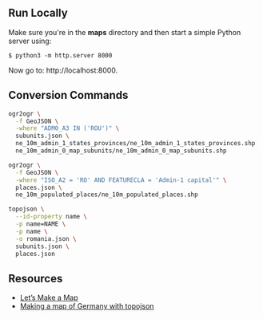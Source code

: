 ## Run Locally

Make sure you're in the **maps** directory and then start a simple Python
server using:

```
$ python3 -m http.server 8000
```

Now go to: http://localhost:8000.

## Conversion Commands

```bash
ogr2ogr \
  -f GeoJSON \
  -where "ADM0_A3 IN ('ROU')" \
  subunits.json \
  ne_10m_admin_1_states_provinces/ne_10m_admin_1_states_provinces.shp
  ne_10m_admin_0_map_subunits/ne_10m_admin_0_map_subunits.shp

ogr2ogr \
  -f GeoJSON \
  -where "ISO_A2 = 'RO' AND FEATURECLA = 'Admin-1 capital'" \
  places.json \
  ne_10m_populated_places/ne_10m_populated_places.shp

topojson \
  --id-property name \
  -p name=NAME \
  -p name \
  -o romania.json \
  subunits.json \
  places.json
```

## Resources

 - [Let’s Make a Map][0]
 - [Making a map of Germany with topojson][1]

[0]: http://bost.ocks.org/mike/map/
[1]: http://milkator.wordpress.com/2013/02/25/making-a-map-of-germany-with-topojson/
